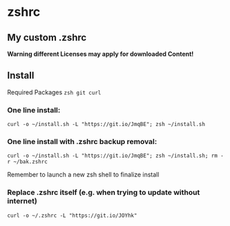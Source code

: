 # zshrc
## My custom .zshrc

__Warning different Licenses may apply for downloaded Content!__

## Install
Required Packages `zsh git curl`

### One line install:
`curl -o ~/install.sh -L "https://git.io/JmqBE"; zsh ~/install.sh`

### One line install with .zshrc backup removal:
`curl -o ~/install.sh -L "https://git.io/JmqBE"; zsh ~/install.sh; rm -r ~/bak.zshrc`

Remember to launch a new zsh shell to finalize install

### Replace .zshrc itself (e.g. when trying to update without internet)
`curl -o ~/.zshrc -L "https://git.io/JOYhk"`
